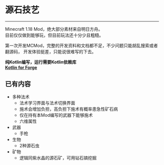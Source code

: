 
# 源石技艺
*****
Minecraft 1.18 Mod，绝大部分素材来自明日方舟。  
目前仅仅做到能够玩，但目前玩法还十分少且粗糙。  

第一次开发MCMod，完整的开发资料和文档都不足，不少问题只能胡乱搜索或者翻源码，
开发体验挺差，只能说很难写的下去。

**纯Kotlin编写，运行需要Kotlin依赖库**  
[**Kotlin for Forge**](https://www.curseforge.com/minecraft/mc-mods/kotlin-for-forge)

## 已有内容
+ 多种法术
  + 法术学习界面与法术切换界面
  + 施术会增加负担，高负担下施术有概率患急性矿石病
  + 仅在持有本Mod编写的武器下能够施术
  + 六维属性
+ 武器
  + 手枪
+ 生物
  + 2种源石虫
+ 矿物
  + 逻辑同紫水晶的源石矿，可用钻石镐挖掘
